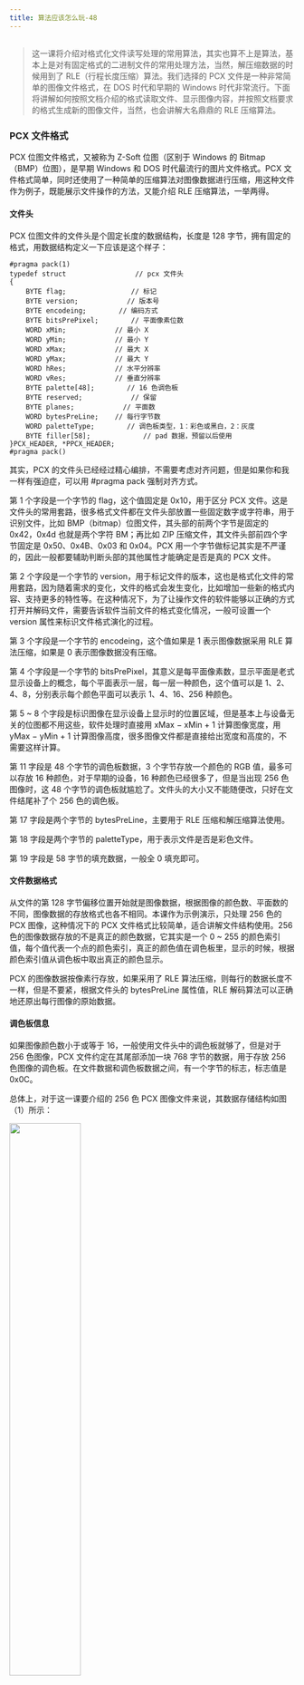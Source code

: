 ```yaml
---
title: 算法应该怎么玩-48
---
```

<article id="topicContainer" class="column_content"><h2 class="topic_title"></h2><div><blockquote>
  <p>这一课将介绍对格式化文件读写处理的常用算法，其实也算不上是算法，基本上是对有固定格式的二进制文件的常用处理方法，当然，解压缩数据的时候用到了 RLE（行程长度压缩）算法。我们选择的 PCX 文件是一种非常简单的图像文件格式，在 DOS 时代和早期的 Windows 时代非常流行。下面将讲解如何按照文档介绍的格式读取文件、显示图像内容，并按照文档要求的格式生成新的图像文件，当然，也会讲解大名鼎鼎的 RLE 压缩算法。</p>
</blockquote>
<h3 id="pcx">PCX 文件格式</h3>
<p>PCX 位图文件格式，又被称为 Z-Soft 位图（区别于 Windows 的 Bitmap（BMP）位图），是早期 Windows 和 DOS 时代最流行的图片文件格式。PCX 文件格式简单，同时还使用了一种简单的压缩算法对图像数据进行压缩，用这种文件作为例子，既能展示文件操作的方法，又能介绍 RLE 压缩算法，一举两得。</p>
<h4 id="">文件头</h4>
<p>PCX 位图文件的文件头是个固定长度的数据结构，长度是 128 字节，拥有固定的格式，用数据结构定义一下应该是这个样子：</p>
<pre><code class="c++ language-c++">#pragma pack(1)
typedef struct                 // pcx 文件头
{
    BYTE flag;                // 标记
    BYTE version;            // 版本号
    BYTE encodeing;        // 编码方式
    BYTE bitsPrePixel;        // 平面像素位数
    WORD xMin;            // 最小 X
    WORD yMin;            // 最小 Y
    WORD xMax;            // 最大 X
    WORD yMax;            // 最大 Y
    WORD hRes;            // 水平分辨率
    WORD vRes;            // 垂直分辨率
    BYTE palette[48];        // 16 色调色板
    BYTE reserved;            // 保留
    BYTE planes;            // 平面数
    WORD bytesPreLine;    // 每行字节数
    WORD paletteType;        // 调色板类型，1：彩色或黑白，2：灰度
    BYTE filler[58];             // pad 数据，预留以后使用
}PCX_HEADER, *PPCX_HEADER;
#pragma pack()
</code></pre>
<p>其实，PCX 的文件头已经经过精心编排，不需要考虑对齐问题，但是如果你和我一样有强迫症，可以用 #pragma pack 强制对齐方式。</p>
<p>第 1 个字段是一个字节的 flag，这个值固定是 0x10，用于区分 PCX 文件。这是文件头的常用套路，很多格式文件都在文件头部放置一些固定数字或字符串，用于识别文件，比如 BMP（bitmap）位图文件，其头部的前两个字节是固定的 0x42，0x4d 也就是两个字符 BM；再比如 ZIP 压缩文件，其文件头部前四个字节固定是 0x50、0x4B、0x03 和 0x04。PCX 用一个字节做标记其实是不严谨的，因此一般都要辅助判断头部的其他属性才能确定是否是真的 PCX 文件。</p>
<p>第 2 个字段是一个字节的 version，用于标记文件的版本，这也是格式化文件的常用套路，因为随着需求的变化，文件的格式会发生变化，比如增加一些新的格式内容、支持更多的特性等。在这种情况下，为了让操作文件的软件能够以正确的方式打开并解码文件，需要告诉软件当前文件的格式变化情况，一般可设置一个 version 属性来标识文件格式演化的过程。</p>
<p>第 3 个字段是一个字节的 encodeing，这个值如果是 1 表示图像数据采用 RLE 算法压缩，如果是 0 表示图像数据没有压缩。</p>
<p>第 4 个字段是一个字节的 bitsPrePixel，其意义是每平面像素数，显示平面是老式显示设备上的概念，每个平面表示一层，每一层一种颜色，这个值可以是 1、2、4、8，分别表示每个颜色平面可以表示 1、4、16、256 种颜色。</p>
<p>第 5 ~ 8 个字段是标识图像在显示设备上显示时的位置区域，但是基本上与设备无关的位图都不用这些，软件处理时直接用 xMax − xMin + 1 计算图像宽度，用 yMax − yMin + 1 计算图像高度，很多图像文件都是直接给出宽度和高度的，不需要这样计算。</p>
<p>第 11 字段是 48 个字节的调色板数据，3 个字节存放一个颜色的 RGB 值，最多可以存放 16 种颜色，对于早期的设备，16 种颜色已经很多了，但是当出现 256 色图像时，这 48 个字节的调色板就尴尬了。文件头的大小又不能随便改，只好在文件结尾补了个 256 色的调色板。</p>
<p>第 17 字段是两个字节的 bytesPreLine，主要用于 RLE 压缩和解压缩算法使用。</p>
<p>第 18 字段是两个字节的 paletteType，用于表示文件是否是彩色文件。</p>
<p>第 19 字段是 58 字节的填充数据，一般全 0 填充即可。</p>
<h4 id="-1">文件数据格式</h4>
<p>从文件的第 128 字节偏移位置开始就是图像数据，根据图像的颜色数、平面数的不同，图像数据的存放格式也各不相同。本课作为示例演示，只处理 256 色的 PCX 图像，这种情况下的 PCX 文件格式比较简单，适合讲解文件结构使用。256 色的图像数据存放的不是真正的颜色数据，它其实是一个 0 ~ 255 的颜色索引值，每个值代表一个点的颜色索引，真正的颜色值在调色板里，显示的时候，根据颜色索引值从调色板中取出真正的颜色显示。</p>
<p>PCX 的图像数据按像素行存放，如果采用了 RLE 算法压缩，则每行的数据长度不一样，但是不要紧，根据文件头的 bytesPreLine 属性值，RLE 解码算法可以正确地还原出每行图像的原始数据。</p>
<h4 id="-2">调色板信息</h4>
<p>如果图像颜色数小于或等于 16，一般使用文件头中的调色板就够了，但是对于 256 色图像，PCX 文件约定在其尾部添加一块 768 字节的数据，用于存放 256 色图像的调色板。在文件数据和调色板数据之间，有一个字节的标志，标志值是 0x0C。</p>
<p>总体上，对于这一课要介绍的 256 色 PCX 图像文件来说，其数据存储结构如图（1）所示：</p>
<p><img src="https://images.gitbook.cn/043d4370-17a4-11e9-9a16-dfdfa8850682" width = "50%" /></p>
<p>图（1）256 色 PCX 文件结构图</p>
<h3 id="-3">数据结构准备</h3>
<h4 id="cpcxfileheader">CPcxFileHeader</h4>
<p>根据前面的描述，一个 256 色的 PCX 文件主要有三部分，文件头、图像数据和 256 色调色板。需要准备了一个 CPcxFileHeader 对象，准备这个对象的主要目的有两个，一个是封装文件头 PCX_HEADER 的数据访问，另一个是封装从文件中读取文件头和将文件头写入文件这两个操作。</p>
<pre><code class="c++ language-c++">class CPcxFileHeader
{
public:
    CPcxFileHeader();
    ~CPcxFileHeader();

    bool ReadHeader(std::ifstream&amp; file);
    bool WriteHeader(std::ofstream&amp; file);
    int GetBytesPreLine() const { return m_data.bytesPreLine; }
    void SetBytesPreLine(int bytesPreLine) { m_data.bytesPreLine = bytesPreLine; }
    int GetBitsPrePixel() const { return m_data.bitsPrePixel; }
    void SetBitsPrePixel(int bitsPrePixel) { m_data.bitsPrePixel = bitsPrePixel; }
    int GetBmpWidth() const { return (m_data.xMax - m_data.xMin + 1); }
    void SetBmpWidth(int width);
    int GetBmpHeight() const { return (m_data.yMax - m_data.yMin + 1); }
    void SetBmpHeight(int height);
    int GetPlanes() const { return m_data.planes; }
    int GetVersion() const { return m_data.version; }

protected:
    PCX_HEADER m_data;
};
</code></pre>
<p>以读文件头为例，还做了个简单的文件合法性校验，其实现如下：</p>
<pre><code class="c++ language-c++">const int PCX_HEADER_SIZE = 128;
const int PCX_HEADER_FLAG = 10;
const int PCX_HEADER_ENCODE = 1;

bool CPcxFileHeader::ReadHeader(std::ifstream&amp; file)
{
    file.read((char *)&amp;m_data, PCX_HEADER_SIZE);
    if (file)
    {
        if ((m_data.flag == PCX_HEADER_FLAG) &amp;&amp; (m_data.encodeing == PCX_HEADER_ENCODE))
        {
            return true;
        }
    }

    return false;
}
</code></pre>
<h4 id="crawbmpdata">CRawBmpData</h4>
<p>图像数据解码后，其实就是一行一行的像素值，每个值就是一个调色板的颜色表索引值。因此位图数据就是一个像素值的矩阵，我们可以用一个矩阵存储解码后的图像，并提供给渲染窗口将其“画”出来。为了表示这些数据，就需要设计了一个对象封装这个图像数据矩阵，这就是 CRawBmpData。</p>
<pre><code class="c++ language-c++">class CRawBmpData
{
public:
    CRawBmpData();
    ~CRawBmpData();

    bool Init(int width, int height);
    void Release();
    int GetBmpWidth() const { return m_width; }
    int GetBmpHeight() const { return m_height; }
    void SetPixel(int row, int col, BYTE cidx);
    BYTE GetPixel(int row, int col);
    COLORREF GetPixelColor(int row, int col);
    void Fade(double per);
    CPatette&amp; GetPatette() { return m_palette; }
    const CPatette&amp; GetPatette() const { return m_palette; }
protected:
    int m_width;
    int m_height;
    BYTE *m_data;
    CPatette m_palette;
};
</code></pre>
<p>m_data 中存放的就是图像颜色索引值的矩阵，当需要这个图像上某个点的颜色值时，首先根据位置定位到这个点的颜色索引值，然后根据颜色索引值从调色板中查到真正的颜色 RGB 值。</p>
<pre><code class="c++ language-c++">COLORREF CRawBmpData::GetPixelColor(int row, int col)
{
    BYTE cidx = m_data[row * m_width + col];

    return m_palette.GetColor(cidx);
}
</code></pre>
<p>COLORREF 是 Windows 表示颜色的方法，在 Windows 的 SDK 中是这样定义 COLORREF 的：</p>
<pre><code class="c++ language-c++">typedef DWORD COLORREF;
</code></pre>
<p>其实就是一个 32 位的无符号整数。Windows 的 SDK 还定义了一些宏来操作 COLORREF 颜色值，比如将三个颜色分量合成成一个 COLORREF 的 RGT 宏：</p>
<pre><code class="c++ language-c++">#define RGB(r,g,b)          ((COLORREF)(((BYTE)(r)|((WORD)((BYTE)(g))&lt;&lt;8))|(((DWORD)(BYTE)(b))&lt;&lt;16)))
</code></pre>
<p>还有将 COLORREF 分解成三个颜色分量的宏：</p>
<pre><code class="c++ language-c++">#define LOBYTE(w)           ((BYTE)(((DWORD)(w)) &amp; 0xff))

#define GetRValue(rgb)      (LOBYTE(rgb))
#define GetGValue(rgb)      (LOBYTE(((WORD)(rgb)) &gt;&gt; 8))
#define GetBValue(rgb)      (LOBYTE((rgb)&gt;&gt;16))
</code></pre>
<h4 id="cpatette">CPatette</h4>
<p>CPatette 存在的目的是为了封装对调色板数据的操作，正如 CRawBmpData::GetPixelColor() 函数所展示的那样，根据 Bmp 数据中的颜色值索引查找真正的颜色 RGB 分量值就是 CPatette 所要封装的操作之一。如图（2）所示，256 色 PCX 图像文件的调色板大小是 768 个字节，每 3 个字节存储一个颜色的 RGB 分量值；CRawBmpData 中存储的位图数据，其实就是调色板中的索引位置。根据这个索引值定位真正的颜色在调色板中的位置，并以 COLORREF 结构定义的方式返回这个颜色值的方法，就是 CPatette::GetColor() 函数。</p>
<p><img src="https://images.gitbook.cn/2dce7010-17a4-11e9-9a16-dfdfa8850682" width = "70%" /></p>
<p>图（2）调色板颜色示意图</p>
<pre><code class="c++ language-c++">const int BYTES_PER_PAL = 3;

COLORREF CPatette::GetColor(int cidx)
{
    assert(m_palData != nullptr);

    if ((cidx &lt; 0) || (cidx &gt;= m_palCount))
    {
        return RGB(0, 0, 0);
    }

    int pos = cidx * BYTES_PER_PAL;

    return RGB(m_palData[pos], m_palData[pos + 1], m_palData[pos + 2]);
}
</code></pre>
<h3 id="rle">RLE 压缩算法</h3>
<p>RLE（Run Length Encoding）行程长度压缩算法（也称游程长度压缩算法），是最早出现也是最简单的无损数据压缩算法。该算法的基本思路是把数据按照线性序列分成两种情况：一种是连续的重复数据块，另一种是连续的不重复数据块。RLE 压缩算法的原理是用一个表示块数的属性加上一个数据块代表原来连续的若干块数据，从而达到节省存储空间的目的。仔细想想，其实所有的数据如果按照线性序列处理的话，也就只有这两种情况了。</p>
<p>根据数据块的大小，RLE 算法有 RLE4、RLE8 等分类，因为 256 色 PCX 图像文件采用的是 RLE8，因此这里只介绍的算法实现是 RLE8，后面如不做特殊说明，提到的 RLE 均指的是 RLE8 算法。</p>
<h4 id="-4">连续重复数据的处理方法</h4>
<p>RLE 算法有很多优化和改进的变种算法，这些算法对连续重复数据的处理方式基本上都是一样的。对于连续重复出现的数据，RLE 算法一般用两个字节表示原来连续的多个字节重复数据。我们用一个例子更直观地说明 RLE 算法对这种情况的处理，假如原始数据有 5 个字节的连续数据：</p>
<p>[data] [data] [data] [data] [data]</p>
<p>则压缩后的数据就包含块数和 [data] 两个字节，其中 [data] 只存储了一次，节省了存储空间：</p>
<p>[5] [data]</p>
<p>需要注意的是，一般 RLE 算法都采用插入一个长度属性字节存储连续数据的重复次数，因此能够表达的最大值就是 255，如果连续的相同数据超过 255 个字节时，就从第 255 个字节处断开，将第 256 个字节以及 256 字节后面的数据当成新的数据处理。当然，随着 RLE 算法采用的优化方式不同，这个长度属性字节所表达的意义也不同。以 PCX 文件采用的算法为例，其长度字节的高两位被用来作为长度字节的标志位，低 6 位表示实际的长度，因此，PCX 文件中的 RLE 算法每个最长连续相同数据块不超过 63 个。</p>
<h4 id="-5">连续非重复数据的处理</h4>
<p>对于连续的非重复数据，RLE 算法有两种处理方法，一种处理方法是将每个不重复的数据当作只重复一次的连续重复数据处理，在算法实现上就和处理连续重复数据一样。假如有以下 5 个字节的连续非重复数据：</p>
<p>[data1] [data2] [data3] [data4] [data5]</p>
<p>按照这种处理方法，最后的压缩数据就如以下情形：</p>
<p>[1][data1] [1][data2] [1][data3] [1][data4] [1][data5]</p>
<p>可以看出，对连续出现的不重复数据，会因为插入太多长度数值而导致数据膨胀。为了避免这种膨胀造成的压缩算法恶化，RLE 算法的另一种处理方法是不对数据进行任何处理，直接将原始数据作为压缩后的数据存储。直接将原始数据作为压缩后的数据输出，仔细分类的话，也有很多种方法。常用的方法就是给连续非重复数据前也附加一个表示长度的属性字节，这个长度表示的是后面连续出现的非重复数据块的个数。那么问题就来了，RLE 算法解码的时候，如何区分连续重复数据和连续非重复数据？</p>
<p>于是，对这个问题又有很多种处理方法，其中一种是增加控制字符的方法，该方法就是选择一个在数据中不可能出现的数作为控制字符，附加在连续非重复数据的长度字节之前：</p>
<p>[ctrl_code] [5] [data1] [data2] [data3] [data4] [data5]</p>
<p>RLE 算法的解码算法在扫描数据时，遇到 [ctrl_code]，就知道后面跟的是连续非重复数字。</p>
<p>这种方法的最大问题就是 <code>ctrl_code</code> 比较难选，以 256 色 PCX 图像文件为例，0-255 都是有效的数据，如何选择 <code>ctrl_code</code>？为了解决这个问题，以 PCX 为代表的很多 RLE 算法，采用了另一种策略，就是给长度字节增加标志位。</p>
<p>以 PCX 文件采用的 PCX_RLE 算法为例，用长度字节的高两位做标志位，如果这两位标志位都是 1，表示这是一个长度属性字节，后面跟的是连续的重复数据块，重复数据块的长度就是长度字节的低 6 位；如果一个数据块的标志位不是 1，则说明这是个非重复的数据，解码时直接复制即可；如果一个非重复的数据刚好高两位也是1怎么办？那就在编码的时候，遇到这种高两位本身就是 1 的数据，插入一个长度属性字节（0xC1），将其作为长度为 1 的连续重复数据处理。</p>
<p>举个“栗子”，假如需要压缩的数据序列是：</p>
<p>0x41,0x41,0x41,0x41,0x42,0x42,0x43,0xF5,0x46,0x47,0x47,0x47</p>
<p>用这种方式压缩后的数据序列就是：</p>
<p>0xC4,0x41,0xC2,0x42,0x43,0xC1,0xF5,0x46,0xC3,0x47</p>
<p>其中数据 0x43 和 0x46 都是直接复制，0xF5 因为高两位是 1，与长度字节的标志位冲突，因此加一个重复次数 1 的长度字节 0xC1。</p>
<h3 id="pcx-1">PCX 文件处理</h3>
<h4 id="-6">读取并解码文件</h4>
<p>读取 PCX 图像文件，首先要读取文件头，确认一些图像参数数据，然后根据文件头的图像信息初始化一个 CRawBmpData 对象，最后将文件中的图像数据读取出来（包括调色板数据），存入 CRawBmpData 对象。必要的时候，动用 RLE 算法对图像数据进行解压缩。</p>
<pre><code class="c++ language-c++">bool CPcxFileLoader::LoadPcxFile(const char *fileName, CRawBmpData&amp; rbd)
{
    std::ifstream file(fileName, std::ios::in | std::ios::binary);
    if (ReadFileHeader(file, m_header))
    {
        if (rbd.Init(m_header.GetBmpWidth(), m_header.GetBmpHeight()))
        {
            return ReadPcxData(file, rbd);
        }
    }

    return false;
}
</code></pre>
<p>PCX 文件的文件头设计，除了前面提到的 48 个字节调色板有点尴尬之外，还有一个很漫不经心的失误就是没有给出压缩后图像数据的大小，以至于解码程序不得不做一些计算才能确定需要从文件中读取多少数据。计算的方法就是先获取文件整体的大小，然后再减去文件头的长度，剩下的结果就是图像压缩后的数据和调色板数据的大小。因此，ReadPcxData() 函数的前一部分就是做了这个事情。根据计算出的大小分配内存后，就从文件开始位置偏移 128 字节处开始（跳过文件头），将文件数据整体读入分配好的内存中。</p>
<p>一般来说，对于长度不大的文件，通常操作的顺序是：先从文件中读取文件头，然后根据文件头中给出的信息，预先分配内存，将文件数据一次性读取到内存中，然后按照文件格式解析数据。对于长度比较大的问题，通常的操作是在读取文件头后，根据文件头的信息，利用文件操作的 Seek 接口，直接在文件中定位到读写位置，分批次地读取需要的数据。另外，对于大的数据文件，还可以利用操作系统提供的内存文件映射机制，将文件直接映射到内存中进行读写访问。考虑到一般图像文件的大小都不是很大，ReadPcxData() 函数采用的是整体读入数据的方式处理 PCX 文件。</p>
<pre><code class="c++ language-c++">bool CPcxFileLoader::ReadPcxData(std::ifstream&amp; file, CRawBmpData&amp; rbd)
{
    file.seekg(0, std::ios_base::end);
    int fileSize = file.tellg();

    int dataSize = fileSize - PCX_HEADER_SIZE;
    BYTE *data = new BYTE[dataSize]; //除了文件头，剩下的部分一次性读出来
    if (data == nullptr)
    {
        return false;
    }
    file.seekg(PCX_HEADER_SIZE, std::ios_base::beg);
    file.read((char *)data, dataSize);

    BYTE *pal = data + dataSize - PALETTE_256_SIZE; //最后的 768 字节是 256 调色板
    CPatette&amp; palette = rbd.GetPatette();
    palette.SetPaletteData(pal, 256);

    bool bSuccess = DecodePcxData(data, rbd);

    delete[] data;
    return bSuccess;
}
</code></pre>
<p>data 中的数据就是一行一行压缩后的图像数据，数据是以行为单位进行 RLE 压缩，因此，DecodePcxData() 函数以图像的高度为循环条件，逐行解压缩图像数据。对于位图图像来说，原始图像数据的每一行数据长度是相等的，但由于 RLE 压缩算法的特点，每行数据压缩后的数据长度则各不相同。因此，解压缩算法无法预先计算出每一行数据的开始位置，只能在解压缩的过程中“边走边看”，处理到某个位置时，如果凑足了一行原始数据（原始数据每行多少字节由文件头中的 bytesPreLine 属性给出），那么这一行就结束了，从下一个字节开始就是下一行的数据了。DecodePcxLine() 函数每次凑足一行数据时，就将压缩数据中的下一个字节的位置通过返回值传递给 source，用这个新位置作为下一行解码的开始位置，从而解决了“边走边看”问题。</p>
<pre><code class="c++ language-c++">bool CPcxFileLoader::DecodePcxData(BYTE *data, CRawBmpData&amp; rbd)
{
    BYTE *source = data;
    for (int i = 0; i &lt; m_header.GetBmpHeight(); i++)
    {
        source = DecodePcxLine(source, i, rbd);
    }

    return true;
}

BYTE* CPcxFileLoader::DecodePcxLine(BYTE *source, int line, CRawBmpData&amp; rbd)
{
    int bytes = m_header.GetBytesPreLine();
    int col = 0;
    while (bytes &gt; 0)
    {
        if (*source &gt; 0xc0)
        {
            int count = *source++ &amp; 0x3f;
            BYTE c = *source++;
            bytes -= count;
            while (count &gt; 0)
            {
                rbd.SetPixel(line, col++, c);
                count--;
            }
        }
        else
        {
            rbd.SetPixel(line, col++, *source++);
            bytes--;
        }
    }
    return source;
}
</code></pre>
<p>DecodePcxLine() 函数就是个标准的 RLE 解压缩算法，bytes 用来标识一行数据是否解压缩完成，source 是当前处理的数据位置，通过对 source 的自加移动这个位置，当处理完一行数据后，将这个位置返回给上一层的处理者。line 参数表示当前处理的是原始数据的第 line 行，rbd 将把解出来的数据记录在 line 对应的行上。</p>
<p>解压缩算法逐字节对数据进行处理，如果当前数据大于 0xc0，说明这是个长度字节，与 0x3f 做操作得到重复次数 count，source 自加后得到重复的数据，while (count &gt; 0) 循环将这个数据重复 count 次写入 rbd 中对应的位置，从而完成重复数据的解压缩。与之对应的 else 处理流程中，是对非重复数据的处理，就是直接复制数据，写入 rbd 中对应位置。</p>
<h4 id="-7">编码并保存文件</h4>
<p>创建一个 PCX 文件，并将位图数据用 RLE 算法压缩后写入文件，整体处理流程和上一节的读取并解码文件的流程类似。首先根据 CRawBmpData 中的图像信息生成文件头，调用 WriteFileHeader() 函数将文件头写入文件，然后由 WritePcxData() 函数将 CRawBmpData 中的图像数据逐行压缩后写入文件，最后将调色板信息补充在压缩后的图像数据后面，就完成了 PCX 文件的生成。</p>
<pre><code class="c++ language-c++">bool CPcxFileWriter::SavePcxFile(const char *fileName, CRawBmpData&amp; rbd)
{
    CPcxFileHeader header;

    header.SetBitsPrePixel(8);
    int bytesPreLine = (rbd.GetBmpWidth() * 8 + 7) &gt;&gt; 3;
    if (bytesPreLine &amp; 1)
        bytesPreLine++;

    header.SetBytesPreLine(bytesPreLine);
    header.SetBmpWidth(rbd.GetBmpWidth());
    header.SetBmpHeight(rbd.GetBmpHeight());

    std::ofstream file(fileName, std::ios::out | std::ios::binary);
    if (WriteFileHeader(file, header))
    {
        return WritePcxData(file, rbd);
    }

    return false;
}

bool CPcxFileWriter::WritePcxData(std::ofstream&amp; file, CRawBmpData&amp; rbd)
{
    if (!EncodePcxData(file, rbd))
    {
        return false;
    }

    CPatette&amp; pal = rbd.GetPatette();
    return WritePaletteData(file, pal);
}
</code></pre>
<p>EncodePcxData() 函数将 CRawBmpData 中的图像数据逐行压缩后写入文件，写文件的过程是一行数据一行数据逐行写入文件的，buf 是存储一行压缩数据的缓冲区，EncodePcxLine() 函数每次从 CRawBmpData 中将 row 对应的行数据压缩后写入 buf，并返回压缩后的实际数据长度，file.write() 将其写入文件。</p>
<pre><code class="c++ language-c++">bool CPcxFileWriter::EncodePcxData(std::ofstream&amp; file, CRawBmpData&amp; rbd)
{
    BYTE *buf = new BYTE[rbd.GetBmpWidth() * 2]; //一行数据压缩后一般都会小于原字节数，但是偶尔也有例外
    if (buf == nullptr)
    {
        return false;
    }

    for (int row = 0; row &lt; rbd.GetBmpHeight(); row++)
    {
        int len = EncodePcxLine(buf, row, rbd);
        file.write((const char *)buf, len);
        if (!file)
        {
            delete[] buf;
            return false;
        }
    }

    delete[] buf;
    return true;
}
</code></pre>
<p>EncodePcxLine() 函数是标准 RLE 压缩算法的实现，这里面有个代码技巧，就是用 do---while 循环，既实现了重复数据块的统计，又根据 count 的计数和 (c == rbd.GetPixel(row, col) 这个条件判断区分了连续的重复块和不连续的重复块。</p>
<p>大家可以体会一下，如果不这么做，少不了要写个 if-else 分支处理吧？紧跟在 do---while 循环后面的 if (c &gt;= 0xc0 || count &gt; 1) 判断也非常关键，因为这一行代码体现了两种需要增加长度字节的情况，一种是前面 do---while 循环统计到了连续重复的数据，即 count &gt; 1 的情况，另一种是数据的高两位是 1，与长度字节标志冲突的情况。满足这两个条件，就增加一个长度字节。</p>
<p>特别的是，对于第二种情况，不需要给 count 特别赋值为 1，因为之前 do---while 循环只会做一次，count 的值已经是 1 了；dest 指针初始化为 buffer 的起始位置，随着数据写入的过程 dest 不断移动指针位置，当写入完成后，计算 dest 与 buffer 的差值就可以知道写入了多少数据。通过计算在连续内存块上的指针之间的差值计算数据长度，也是算法编程中常用的方法。</p>
<pre><code class="c++ language-c++">int CPcxFileWriter::EncodePcxLine(BYTE *buffer, int row, CRawBmpData&amp; rbd)
{
    BYTE *dest = buffer;

    int col = 0;
    while (col &lt; rbd.GetBmpWidth())
    {
        int count = 0;
        BYTE c = rbd.GetPixel(row, col);
        do
        {
            count++;
            col++;
        } while ( (c == rbd.GetPixel(row, col)) &amp;&amp; (count &lt; 0x3f)
                  &amp;&amp; (col &lt; rbd.GetBmpWidth()) );

        if (c &gt;= 0xc0 || count &gt; 1)
        {
            *dest++ = count | 0xc0;
        }
        *dest++ = c;
    }

    return (dest - buffer);
}
</code></pre>
<h4 id="-8">显示并修改图像文件</h4>
<p>显示图像其实和文件处理没有关系，为了能够演示 PCX 文件的编码和保存，我们做了一个演示程序，这个程序可以读出 PCX 文件，显示这个文件中的图像，并通过修改调色板数据改变图像的亮度，然后再写入 PCX 文件。通过这个演示程序可以跟踪前面介绍的解码和编码过程：</p>
<p><img src="https://images.gitbook.cn/ccefbe10-17a4-11e9-8302-0d1daa9ceb5b" width = "50%" /></p>
<p>图（3）演示程序</p>
<h3 id="-9">总结</h3>
<p>这一课我们介绍了对 PCX 格式的图像文件的读写操作，通过对文件的读写，了解常用的组织数据文件的套路。如果要存储一些自己的数据，希望以某种灵活的二进制格式存储，可以通过研究其他人的文件格式来获取灵感；如果要设计一个加密文件格式，那么原始文件的长度、原始文件的校验值、加密算法类型、密钥长度等信息就需要存在文件头中；如果要设计一个压缩文件格式，那么原始数据的大小、原始数据的校验值、压缩算法等信息也是需要存储在文件头中的。一些框架性的信息，也可以放在文件头中，还可以在文件头中增加一些标志性数据，用于区分自己的文件格式。</p>
<p>至于 RLE 算法，总体来说也是一种很简单的算法，这里结合 PCX 的处理使用了其中一种处理重复数据的算法，其实对于 RLE 算法族来说，有很多处理这类问题的变形算法。</p>
<p><a href="https://github.com/inte2000/play_with_algo">请单击这里下载源码</a></p>
<h3 id="-10">答疑与交流</h3>
<blockquote>
  <p><strong>为了方便与作者交流与学习，GitChat 编辑团队组织了一个《算法应该怎么玩》读者交流群，添加小助手-伽利略微信：「GitChatty6」，回复关键字「259」给小助手-伽利略获取入群资格。</strong></p>
</blockquote></div></article>